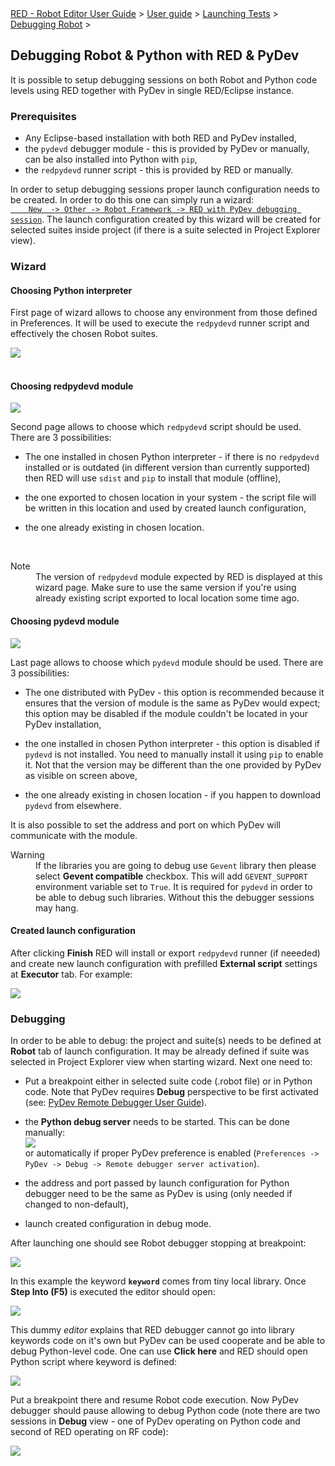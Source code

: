 <html>
<head>
<link href="PLUGINS_ROOT/org.robotframework.ide.eclipse.main.plugin.doc.user/help/style.css" rel="stylesheet" type="text/css"/>
</head>
<body>
<a href="RED/../../../../../help/index.html">RED - Robot Editor User Guide</a> &gt; <a href="RED/../../../../../help/user_guide/user_guide.html">User guide</a> &gt; <a href="RED/../../../../../help/user_guide/launching.html">Launching Tests</a> &gt; <a href="RED/../../../../../help/user_guide/launching/debug.html">Debugging Robot</a> &gt; 
	<h2>Debugging Robot &amp; Python with RED &amp; PyDev</h2>
<p>It is possible to setup debugging sessions on both Robot and Python code levels using RED together with
	PyDev in single RED/Eclipse instance.
	</p>
<h3>Prerequisites</h3>
<ul>
<li>Any Eclipse-based installation with both RED and PyDev installed,
		</li>
<li>the <code>pydevd</code> debugger module - this is provided by PyDev or manually, can be also installed into 
		Python with <code>pip</code>,
		</li>
<li>the <code>redpydevd</code> runner script - this is provided by RED or manually.
		</li>
</ul>
<p>In order to setup debugging sessions proper launch configuration needs to be created. In order to do this 
	one can simply run a wizard: <code><a class="command" href="javascript:executeCommand('org.eclipse.ui.newWizard(newWizardId=org.robotframework.red.wizard.new.redPydevdLaunchConfig)')">
    New  -> Other -> Robot Framework -> RED with PyDev debugging session</a></code>. The launch configuration
    created by this wizard will be created for selected suites inside project (if there is a suite selected in Project
    Explorer view).
	</p>
<h3>Wizard</h3>
<h4>Choosing Python interpreter</h4>
<p>First page of wizard allows to choose any environment from those defined in Preferences. It will be used
	to execute the <code>redpydevd</code> runner script and effectively the chosen Robot suites. 
	</p>
<img src="images/red_pydev_wizard_envs.png"/>
<br/>
<br/>
<h4>Choosing redpydevd module</h4>
<img src="images/red_pydev_wizard_runner.png"/>
<p>Second page allows to choose which <code>redpydevd</code> script should be used. There are 3 possibilities:
	</p>
<ul>
<li>The one installed in chosen Python interpreter - if there is no <code>redpydevd</code> installed or
	   is outdated (in different version than currently supported) then RED will use <code>sdist</code> and <code>pip</code>
	   to install that module (offline),
       <p></p>
</li>
<li>the one exported to chosen location in your system - the script file will be written in this location
	   and used by created launch configuration,
       <p></p>
</li>
<li>the one already existing in chosen location.
	   </li>
</ul>
<br/>
<dl class="note">
<dt>Note</dt>
<dd>The version of <code>redpydevd</code> module expected by RED is displayed at this wizard page.
       Make sure to use the same version if you're using already existing script exported to local location some time ago.
       </dd>
</dl>
<h4>Choosing pydevd module</h4>
<img src="images/red_pydev_wizard_dbg.png"/>
<p>Last page allows to choose which <code>pydevd</code> module should be used. There are 3 possibilities:
    </p>
<ul>
<li>The one distributed with PyDev - this option is recommended because it ensures that the version of 
       module is the same as PyDev would expect; this option may be disabled if the module couldn't be located
       in your PyDev installation,
       <p></p>
</li>
<li>the one installed in chosen Python interpreter - this option is disabled if <code>pydevd</code> is not
       installed. You need to manually install it using <code>pip</code> to enable it. Not that the version may
       be different than the one provided by PyDev as visible on screen above,
       <p></p>
</li>
<li>the one already existing in chosen location - if you happen to download <code>pydevd</code> from elsewhere.
       </li>
</ul>
<p>It is also possible to set the address and port on which PyDev will communicate with the module.
    </p>
<dl class="warning">
<dt>Warning</dt>
<dd>If the libraries you are going to debug use <code>Gevent</code> library then please select <b>Gevent 
       compatible</b> checkbox. This will add <code>GEVENT_SUPPORT</code> environment variable set to <code>True</code>.
       It is required for <code>pydevd</code> in order to be able to debug such libraries. Without this the debugger
       sessions may hang.
       </dd>
</dl>
<h4>Created launch configuration</h4>
<p>After clicking <b>Finish</b> RED will install or export <code>redpydevd</code> runner (if neeeded) and create
    new launch configuration with prefilled <b>External script</b> settings at <b>Executor</b> tab. For example:
    </p>
<img src="images/red_pydev_wizard_cfg.png"/>
<h3>Debugging</h3>
<p>In order to be able to debug: the project and suite(s) needs to be defined at <b>Robot</b> tab of launch
    configuration. It may be already defined if suite was selected in Project Explorer view when starting wizard. 
    Next one need to: 
    </p>
<ul>
<li>Put a breakpoint either in selected suite code (.robot file) or in Python code. Note that PyDev requires
        <b>Debug</b> perspective to be first activated (see: <a class="external" href="http://www.pydev.org/manual_adv_remote_debugger.html" target="_blank">PyDev Remote Debugger User Guide</a>).
        <p></p>
</li>
<li>the <b>Python debug server</b> needs to be started. This can be done manually:<br/>
<img src="images/red_pydev_wizard_server.png"/><br/>
        or automatically if proper PyDev preference is enabled (<code>Preferences -> PyDev -> Debug -> Remote debugger server activation</code>).
        <p></p>
</li>
<li>the address and port passed by launch configuration for Python debugger need to be the same 
        as PyDev is using (only needed if changed to non-default),
        <p></p>
</li>
<li>launch created configuration in debug mode.
        </li>
</ul>
<p>After launching one should see Robot debugger stopping at breakpoint:
    </p>
<img src="images/red_pydev_wizard_brkp.png"/>
<p>In this example the keyword <b><code>keyword</code></b> comes from tiny local library. Once <b>Step Into (F5)</b>
    is executed the editor should open:
    </p>
<img src="images/red_pydev_wizard_editor.png"/>
<p>This dummy <i>editor</i> explains that RED debugger cannot go into library keywords code on it's own but 
    PyDev can be used cooperate and be able to debug Python-level code. One can use <b>Click here</b> and RED should 
    open Python script where keyword is defined:
    </p>
<img src="images/red_pydev_wizard_pybrkp.png"/>
<p>Put a breakpoint there and resume Robot code execution. Now PyDev debugger should pause allowing to debug 
    Python code (note there are two sessions in <b>Debug</b> view - one of PyDev operating on Python code and 
    second of RED operating on RF code):
    </p>
<img src="images/red_pydev_wizard_pause.png"/>
</body>
</html>
